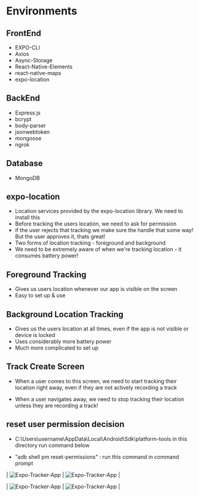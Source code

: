 # Environments

## FrontEnd

- EXPO-CLI
- Axios
- Async-Storage
- React-Native-Elements
- react-native-maps
- expo-location

## BackEnd

- Express.js
- bcrypt
- body-parser
- jsonwebtoken
- mongoose
- ngrok

## Database

- MongoDB

## expo-location

- Location services provided by the expo-location library. We need to install this
- Before tracking the users location, we need to ask for permission
- if the user rejects that tracking we make sure the handle that some way! But the user approves it, thats great!
- Two forms of location tracking - foreground and background
- We need to be extremely aware of when we're tracking location - it consumes battery power!

## Foreground Tracking

- Gives us users location whenever our app is visible on the screen
- Easy to set up & use

## Background Location Tracking

- Gives us the users location at all times, even if the app is not visible or device is locked
- Uses considerably more battery power
- Much more complicated to set up

## Track Create Screen

- When a user comes to this screen, we need to start tracking their location right away, even if they are not actively recording a track

- When a user navigates away, we need to stop tracking their location unless they are recording a track!

## reset user permission decision

- C:\Users\username\AppData\Local\Android\Sdk\platform-tools in this directory run command below

- "adb shell pm reset-permissions" : run this command in command prompt

| ![Expo-Tracker-App](https://github.com/ahmetizgi84/Expo-Tracker-App/blob/master/screenshots/track_list.png?raw=true) | ![Expo-Tracker-App](https://github.com/ahmetizgi84/Expo-Tracker-App/blob/master/screenshots/track_detail.png?raw=true) |

| ![Expo-Tracker-App](https://github.com/ahmetizgi84/Expo-Tracker-App/blob/master/screenshots/start_recording.png?raw=true) | ![Expo-Tracker-App](https://github.com/ahmetizgi84/Expo-Tracker-App/blob/master/screenshots/stop_recording.png?raw=true) |
